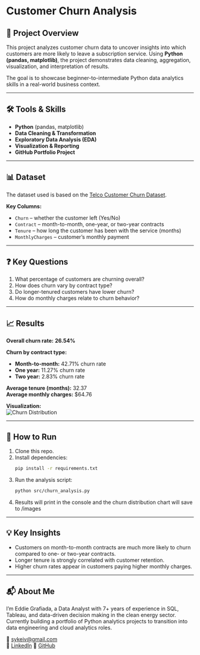 # Customer Churn Analysis

## 📌 Project Overview
This project analyzes customer churn data to uncover insights into which customers are more likely to leave a subscription service. Using **Python (pandas, matplotlib)**, the project demonstrates data cleaning, aggregation, visualization, and interpretation of results.

The goal is to showcase beginner-to-intermediate Python data analytics skills in a real-world business context.

---

## 🛠 Tools & Skills
- **Python** (pandas, matplotlib)
- **Data Cleaning & Transformation**
- **Exploratory Data Analysis (EDA)**
- **Visualization & Reporting**
- **GitHub Portfolio Project**

---

## 📊 Dataset
The dataset used is based on the [Telco Customer Churn Dataset](https://www.kaggle.com/datasets/blastchar/telco-customer-churn).

**Key Columns:**
- `Churn` – whether the customer left (Yes/No)  
- `Contract` – month-to-month, one-year, or two-year contracts  
- `Tenure` – how long the customer has been with the service (months)  
- `MonthlyCharges` – customer’s monthly payment  

---

## ❓ Key Questions
1. What percentage of customers are churning overall?  
2. How does churn vary by contract type?  
3. Do longer-tenured customers have lower churn?  
4. How do monthly charges relate to churn behavior?  

---

## 📈 Results

**Overall churn rate:** **26.54%**

**Churn by contract type:**
- **Month-to-month:** 42.71% churn rate  
- **One year:** 11.27% churn rate  
- **Two year:** 2.83% churn rate  

**Average tenure (months):** 32.37  
**Average monthly charges:** $64.76  

**Visualization:**  
![Churn Distribution](images/churn_distribution.png)

---

## 🚀 How to Run
1. Clone this repo.  
2. Install dependencies:
   ```bash
   pip install -r requirements.txt
3. Run the analysis script:
    ```bash
   python src/churn_analysis.py
4. Results will print in the console and the churn distribution chart will save to /images

---

## 💡 Key Insights
- Customers on month-to-month contracts are much more likely to churn compared to one- or two-year contracts.
- Longer tenure is strongly correlated with customer retention.
- Higher churn rates appear in customers paying higher monthly charges.

---

## 📬 About Me
I’m Eddie Grafiada, a Data Analyst with 7+ years of experience in SQL, Tableau, and data-driven decision making in the clean energy sector. Currently building a portfolio of Python analytics projects to transition into data engineering and cloud analytics roles.

📧 [sykeiv@gmail.com](mailto:sykeiv@gmail.com)  
🔗 [LinkedIn](https://www.linkedin.com/in/eddie-grafiada-3805342bb/)
🔗 [GitHub](https://github.com/Eggie-G)


